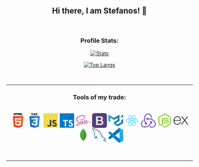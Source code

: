 <div align="center">
 
## Hi there, I am Stefanos! 👋
 <br/>

### Profile Stats:
 
[![Stats](https://github-readme-stats.vercel.app/api?username=Stef-Lev&bg_color=00050a&text_color=14cdde&&show_icons=true&hide_border=false&title_color=eb5842&icon_color=f5b700&border_color=14cdde)](https://github.com/Stef-Lev)

[![Top Langs](https://github-readme-stats.vercel.app/api/top-langs/?username=Stef-Lev&bg_color=00050a&text_color=14cdde&hide_border=false&layout=compact&title_color=eb5842&icon_color=f5b700&border_color=14cdde)](https://github.com/Stef-Lev)


<br/>

 ---

### Tools of my trade:
<br/>
 
<img align="center" alt="HTML5" width="40px" src="https://raw.githubusercontent.com/github/explore/80688e429a7d4ef2fca1e82350fe8e3517d3494d/topics/html/html.png"/>
<img align="center" alt="CSS" width="40px" src="https://raw.githubusercontent.com/github/explore/80688e429a7d4ef2fca1e82350fe8e3517d3494d/topics/css/css.png"/>
<img align="center" alt="JavaScript" width="40px" src="https://github.com/devicons/devicon/blob/master/icons/javascript/javascript-original.svg"/>
<img align="center" alt="TypeScript" width="40px" src="https://github.com/devicons/devicon/blob/master/icons/typescript/typescript-original.svg"/>
<img align="center" alt="SASS" width="40px" src="https://github.com/devicons/devicon/blob/master/icons/sass/sass-original.svg"/>
<img align="center" alt="Bootstrap" width="40px" src="https://raw.githubusercontent.com/github/explore/80688e429a7d4ef2fca1e82350fe8e3517d3494d/topics/bootstrap/bootstrap.png"/>
<img align="center" alt="MaterialUI" width="40px" src="https://github.com/devicons/devicon/blob/master/icons/materialui/materialui-original.svg"/>
<img align="center" alt="React" width="40px" src="https://raw.githubusercontent.com/github/explore/80688e429a7d4ef2fca1e82350fe8e3517d3494d/topics/react/react.png"/>
<img align="center" alt="Redux" width="40px" src="https://github.com/devicons/devicon/blob/master/icons/redux/redux-original.svg"/>
<img align="center" alt="NodeJs" width="40px" src="https://github.com/devicons/devicon/blob/master/icons/nodejs/nodejs-original.svg"/>
<img align="center" alt="Express" width="40px" src="https://github.com/devicons/devicon/blob/master/icons/express/express-original.svg"/>
<img align="center" alt="MongoDB" width="40px" src="https://github.com/devicons/devicon/blob/master/icons/mongodb/mongodb-original.svg"/>
<img align="center" alt="MySql" width="40px" src="https://github.com/devicons/devicon/blob/master/icons/mysql/mysql-original.svg"/>
<img align="center" alt="VS Code" src="https://raw.githubusercontent.com/github/explore/80688e429a7d4ef2fca1e82350fe8e3517d3494d/topics/visual-studio-code/visual-studio-code.png" width="40px"/>
 
 </div>
<br/>
<br/>

 ---
